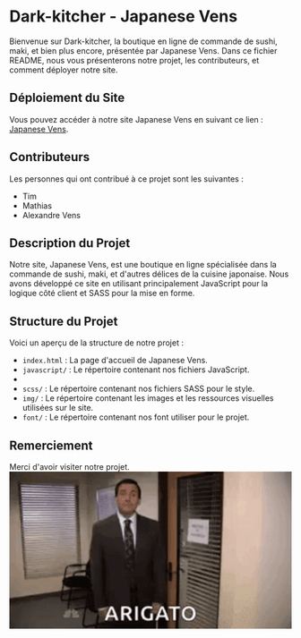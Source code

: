 # Dark-kitcher - Japanese Vens

Bienvenue sur Dark-kitcher, la boutique en ligne de commande de sushi, maki, et bien plus encore, présentée par Japanese Vens. Dans ce fichier README, nous vous présenterons notre projet, les contributeurs, et comment déployer notre site.

## Déploiement du Site

Vous pouvez accéder à notre site Japanese Vens en suivant ce lien : [Japanese Vens](https://cute-capybara-e929bb.netlify.app/).

## Contributeurs

Les personnes qui ont contribué à ce projet sont les suivantes :
- Tim
- Mathias
- Alexandre Vens

## Description du Projet

Notre site, Japanese Vens, est une boutique en ligne spécialisée dans la commande de sushi, maki, et d'autres délices de la cuisine japonaise. Nous avons développé ce site en utilisant principalement JavaScript pour la logique côté client et SASS pour la mise en forme.

## Structure du Projet

Voici un aperçu de la structure de notre projet :

- `index.html` : La page d'accueil de Japanese Vens.
- `javascript/` : Le répertoire contenant nos fichiers JavaScript.
-
- `scss/` : Le répertoire contenant nos fichiers SASS pour le style.
- `img/` : Le répertoire contenant les images et les ressources visuelles utilisées sur le site.
- `font/` : Le répertoire contenant nos font utiliser pour le projet.


## Remerciement
Merci d'avoir visiter notre projet.
![Merci](./assets/img/tenor.gif)

